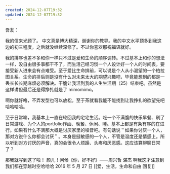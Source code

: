 ```yaml
---
created: 2024-12-07T19:32
updated: 2024-12-07T19:32
---
```

吾友：

我的信来光顾了。
中文真是博大精深，谢谢你的教导。我的中文水平顶多到我这边的初三程度，之后就没继续深修了。不过你喜欢那祝福语就好。

我的排序也差不多和你一样只不过是爱和生命的顺序调转。不过基本上和你的想法一样，没自由很多事都干不了，而生活己经习惯一个人设计好一个人的时间表，要接受新人进来会有点难受。至于爱比生命排前，可以说是个人从小渴望的一个柏拉图关系。生命的排后则是没有什么对未来太大的期望兴趣吧，毕竟能想到的都是一丢长长长期麻烦必须解决。干脆让我活到我的人生生活期（25）结束吧。虽然是这样讲但最后还是得挣扎就是了 mimomimo。

啊你就好咯，不弄发型也可以放松。至于茶就看我能不能找到让我挣扎的欲望先吧 哈哈哈哈。

至于日常嘛，我基本上一直在轮回我的宅宅生活。吃一个不满腹的快乐早餐、刷了日常游戏、为个人的portfolio作画、晚餐、休闲、睡。基本上都是有条有序的在进行。如果有什么不满那大概是讨厌家里的噪音吧。有句话说＂如果你讨厌一个人，那对方说什么你都会讨厌＂。本身是挺敏感的一个人，不管是温度还是情感上。所以听到对方讨厌的声音，真的会很令人烦躁、头疼和厌恶感。这应该算聊聊日常了？

那我就写到这了啦！
颜儿！问候《你，好不好》——周兴哲
湛杰
啊我这才注意到我们都在穿越时空哈哈哈
2016 年 5 月 27 日
[[爱，生活，生命和自由 回复]]
